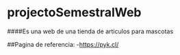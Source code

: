 # projectoSemestralWeb
####Es una web de una tienda de articulos para mascotas

##Pagina de referencia:
-https://pyk.cl/
